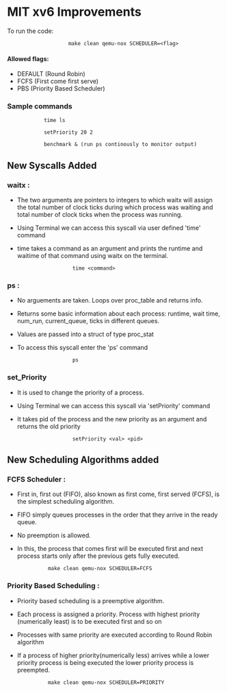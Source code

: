 # MIT xv6 Improvements

To run the code:

						make clean qemu-nox SCHEDULER=<flag>

#### Allowed flags: 

+ DEFAULT (Round Robin)
+ FCFS (First come first serve)
+ PBS (Priority Based Scheduler)

### Sample commands

				time ls

				setPriority 20 2

				benchmark & (run ps continously to monitor output)


## New Syscalls Added


### waitx :
+ The two arguments are pointers to integers to which waitx will assign the total number of clock ticks during which process was waiting and total number of clock ticks when the process was running.
+ Using Terminal we can access this syscall via user defined 'time' command
+ time takes a command as an argument and prints the runtime and waitime of that command using waitx on the terminal.

						time <command>

### ps :

+ No arguements are taken. Loops over proc_table and returns info.
+ Returns some basic information about each process:  runtime, wait time, num_run, current_queue, ticks in different queues.
+ Values are passed into a struct of type proc_stat
+ To access this syscall enter the 'ps' command

						ps


### set_Priority

+ It is used to change the priority of a process.
+ Using Terminal we can access this syscall via 'setPriority' command
+ It takes pid of the process and the new priority as an argument and returns the old priority

						setPriority <val> <pid>


## New Scheduling Algorithms added


### FCFS Scheduler :

+ First in, first out (FIFO), also known as first come, first served (FCFS), is the simplest scheduling algorithm. 
+ FIFO simply queues processes in the order that they arrive in the ready queue.
+ No preemption is allowed.
+ In this, the process that comes first will be executed first and next process starts only after the previous gets fully executed.

				make clean qemu-nox SCHEDULER=FCFS


### Priority Based Scheduling :

+ Priority based scheduling is a preemptive algorithm.
+ Each process is assigned a priority. Process with highest priority (numerically least) is to be executed first and so on
+ Processes with same priority are executed according to Round Robin algorithm
+ If a process of higher priority(numerically less) arrives while a lower priority process is being executed the lower priority process is preempted.

				make clean qemu-nox SCHEDULER=PRIORITY
